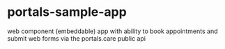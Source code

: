 # portals-sample-app
web component (embeddable) app with ability to book appointments and submit web forms via the portals.care public api
